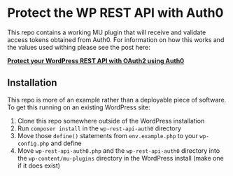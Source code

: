 # Protect the WP REST API with Auth0

This repo contains a working MU plugin that will receive and validate access tokens obtained from Auth0. For information on how this works and the values used withing please see the post here:

**[Protect your WordPress REST API with OAuth2 using Auth0](https://www.joshcanhelp.com/protect-wordpress-rest-api-with-oauth2-auth0/)**

## Installation

This repo is more of an example rather than a deployable piece of software. To get this running on an existing WordPress site:

1. Clone this repo somewhere outside of the WordPress installation
1. Run `composer install` in the `wp-rest-api-auth0` directory
1. Move those `define()` statements from `env.example.php` to your `wp-config.php` and define
1. Move `wp-rest-api-auth0.php` and the `wp-rest-api-auth0` directory into the `wp-content/mu-plugins` directory in the WordPress install (make one if it does exist) 
